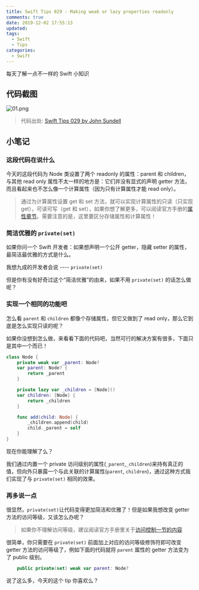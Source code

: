 ```yaml
---
title: Swift Tips 029 - Making weak or lazy properties readonly
comments: true
date: 2019-12-02 17:55:13
updated:
tags:
  - Swift
  - Tips
categories:
  - Swift
---
```


每天了解一点不一样的 Swift 小知识

<!-- more -->

## 代码截图

![01.png](01)

> 代码出处: [Swift Tips 029 by John Sundell](https://github.com/JohnSundell/SwiftTips#29-making-weak-or-lazy-properties-readonly)

## 小笔记

### 这段代码在说什么

今天的这段代码为 Node 类设置了两个 readonly 的属性：parent 和 children，与其他 read only 属性不太一样的地方是：它们并没有显式的声明 getter 方法，而且看起来也不怎么像一个计算属性（因为只有计算属性才能 read only）。

> 通过为计算属性设置 get 和 set 方法，就可以实现计算属性的只读（只实现 get），可读可写（get 和 set），如果你想了解更多，可以阅读官方手册的[属性章节](https://swiftgg.gitbook.io/swift/swift-jiao-cheng/10_properties#computed-properties)。需要注意的是，这里要区分存储属性和计算属性！

### 简洁优雅的 `private(set)`

如果你问一个 Swift 开发者：如果想声明一个公开 getter，隐藏 setter 的属性，最简洁最优雅的方式是什么。

我想九成的开发者会说 ---- `private(set)`

但是你有没有好奇过这个“简洁优雅”的由来，如果不用 `private(set)` 的话怎么做呢？

### 实现一个相同的功能吧

怎么看 `parent` 和 `children` 都像个存储属性，但它又做到了 read only，那么它到底是怎么实现只读的呢？

如果你没想到怎么做，来看看下面的代码吧，当然可行的解决方案有很多，下面只是其中一个而已！

```swift
class Node {
    private weak var _parent: Node?
    var parent: Node? {
        return _parent
    }

    private lazy var _children = [Node]()
    var children: [Node] {
        return _children
    }

    func add(child: Node) {
        _children.append(child)
        child._parent = self
    }
}
```

现在你能理解了么？

我们通过内置一个 private 访问级别的属性(`_parent`,`_children`)来持有真正的值，但向外只暴露一个与此关联的计算属性(`parent`, `children`)，通过这种方式我们实现了与 `private(set)` 相同的效果。

### 再多说一点

很显然，`private(set)`让代码变得更加简洁和优雅了！但是如果我想改变 getter 方法的访问等级，又该怎么办呢？

> 如果你不理解访问等级，建议阅读官方手册里关于[访问控制一节的内容](https://swiftgg.gitbook.io/swift/swift-jiao-cheng/26_access_control)

很简单，你只需要在 `private(set)` 前面加上对应的访问等级修饰符即可改变 getter 方法的访问等级了，例如下面的代码就将 `parent` 属性的 getter 方法变为了 public 级别。

```swift
    public private(set) weak var parent: Node?
```

说了这么多，今天的这个 tip 你喜欢么？
